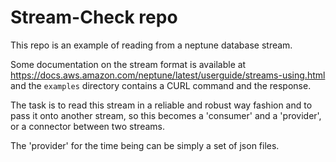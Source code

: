 # Stream-Check repo

This repo is an example of reading from a neptune database stream.

Some documentation on the stream format is available at https://docs.aws.amazon.com/neptune/latest/userguide/streams-using.html and
the `examples` directory contains a CURL command and the response.

The task is to read this stream in a reliable and robust way fashion and to pass it onto another stream, so this becomes a 'consumer' and a 'provider', or a connector between two streams.

The 'provider' for the time being can be simply a set of json files.
